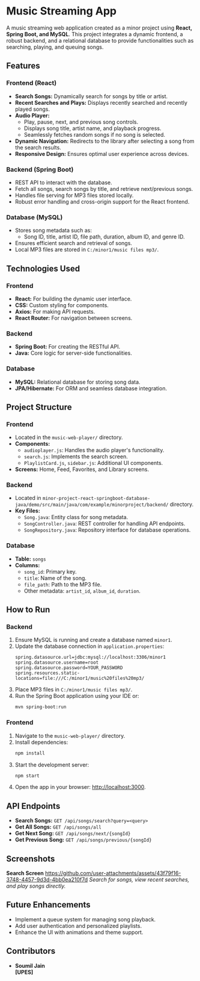 # Music Streaming App

A music streaming web application created as a minor project using **React, Spring Boot, and MySQL**. This project integrates a dynamic frontend, a robust backend, and a relational database to provide functionalities such as searching, playing, and queuing songs.

## Features

### Frontend (React)
- **Search Songs:** Dynamically search for songs by title or artist.
- **Recent Searches and Plays:** Displays recently searched and recently played songs.
- **Audio Player:**
  - Play, pause, next, and previous song controls.
  - Displays song title, artist name, and playback progress.
  - Seamlessly fetches random songs if no song is selected.
- **Dynamic Navigation:** Redirects to the library after selecting a song from the search results.
- **Responsive Design:** Ensures optimal user experience across devices.

### Backend (Spring Boot)
- REST API to interact with the database.
- Fetch all songs, search songs by title, and retrieve next/previous songs.
- Handles file serving for MP3 files stored locally.
- Robust error handling and cross-origin support for the React frontend.

### Database (MySQL)
- Stores song metadata such as:
  - Song ID, title, artist ID, file path, duration, album ID, and genre ID.
- Ensures efficient search and retrieval of songs.
- Local MP3 files are stored in `C:/minor1/music files mp3/`.

## Technologies Used

### Frontend
- **React:** For building the dynamic user interface.
- **CSS:** Custom styling for components.
- **Axios:** For making API requests.
- **React Router:** For navigation between screens.

### Backend
- **Spring Boot:** For creating the RESTful API.
- **Java:** Core logic for server-side functionalities.

### Database
- **MySQL:** Relational database for storing song data.
- **JPA/Hibernate:** For ORM and seamless database integration.

## Project Structure

### Frontend
- Located in the `music-web-player/` directory.
- **Components:**
  - `audioplayer.js`: Handles the audio player's functionality.
  - `search.js`: Implements the search screen.
  - `PlaylistCard.js`, `sidebar.js`: Additional UI components.
- **Screens:** Home, Feed, Favorites, and Library screens.

### Backend
- Located in `minor-project-react-springboot-database-java/demo/src/main/java/com/example/minorproject/backend/` directory.
- **Key Files:**
  - `Song.java`: Entity class for song metadata.
  - `SongController.java`: REST controller for handling API endpoints.
  - `SongRepository.java`: Repository interface for database operations.

### Database
- **Table:** `songs`
- **Columns:**
  - `song_id`: Primary key.
  - `title`: Name of the song.
  - `file_path`: Path to the MP3 file.
  - Other metadata: `artist_id`, `album_id`, `duration`.

## How to Run

### Backend
1. Ensure MySQL is running and create a database named `minor1`.
2. Update the database connection in `application.properties`:
   ```properties
   spring.datasource.url=jdbc:mysql://localhost:3306/minor1
   spring.datasource.username=root
   spring.datasource.password=YOUR_PASSWORD
   spring.resources.static-locations=file:///C:/minor1/music%20files%20mp3/
   ```
3. Place MP3 files in `C:/minor1/music files mp3/`.
4. Run the Spring Boot application using your IDE or:
   ```sh
   mvn spring-boot:run
   ```

### Frontend
1. Navigate to the `music-web-player/` directory.
2. Install dependencies:
   ```sh
   npm install
   ```
3. Start the development server:
   ```sh
   npm start
   ```
4. Open the app in your browser: [http://localhost:3000](http://localhost:3000).

## API Endpoints
- **Search Songs:** `GET /api/songs/search?query=<query>`
- **Get All Songs:** `GET /api/songs/all`
- **Get Next Song:** `GET /api/songs/next/{songId}`
- **Get Previous Song:** `GET /api/songs/previous/{songId}`

## Screenshots
**Search Screen**
https://github.com/user-attachments/assets/43f79f16-3748-4457-9d3d-4bb0ea210f7d
_Search for songs, view recent searches, and play songs directly._
  
## Future Enhancements
- Implement a queue system for managing song playback.
- Add user authentication and personalized playlists.
- Enhance the UI with animations and theme support.

## Contributors
- **Soumil Jain**  
  **[UPES]**
